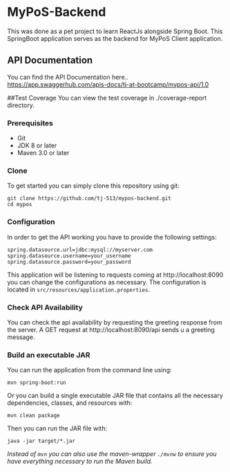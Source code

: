# MyPoS-Backend

This was done as a pet project to learn ReactJs alongside Spring Boot.
This SpringBoot application serves as the backend for MyPoS Client application.

## API Documentation
You can find the API Documentation here..
https://app.swaggerhub.com/apis-docs/tj-at-bootcamp/mypos-api/1.0

##Test Coverage
You can view the test coverage in ./coverage-report directory.

### Prerequisites
* Git
* JDK 8 or later
* Maven 3.0 or later

### Clone
To get started you can simply clone this repository using git:
```
git clone https://github.com/tj-513/mypos-backend.git
cd mypos
```

### Configuration
In order to get the API working you have to provide the following settings:
```
spring.datasource.url=jdbc:mysql://myserver.com
spring.datasource.username=your_username
spring.datasource.password=your_password
```
This application will be listening to requests coming at http://localhost:8090 you can change the configurations as necessary.
The configuration is located in `src/resources/application.properties`.

### Check API Availability
You can check the api availability by requesting the greeting response from the server.
A GET request at http://localhost:8090/api sends u a greeting message.

### Build an executable JAR
You can run the application from the command line using:
```
mvn spring-boot:run
```
Or you can build a single executable JAR file that contains all the necessary dependencies, classes, and resources with:
```
mvn clean package
```
Then you can run the JAR file with:
```
java -jar target/*.jar
```

*Instead of `mvn` you can also use the maven-wrapper `./mvnw` to ensure you have everything necessary to run the Maven build.*
